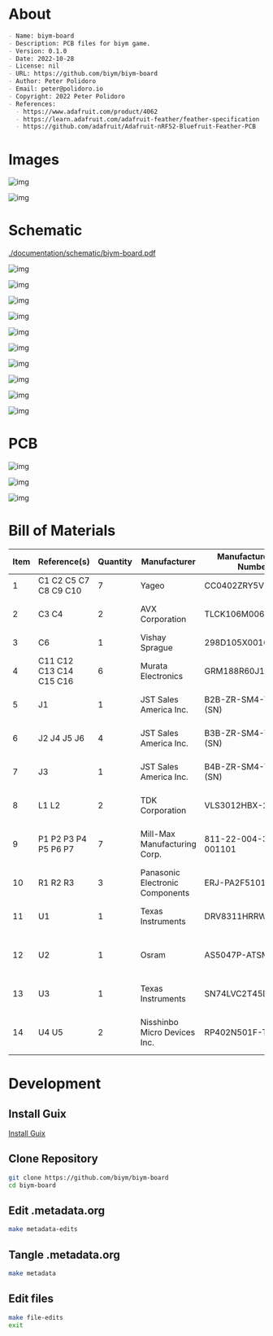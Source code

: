 <!---
    This file is generated automatically from .metadata.org
    File edits may be overwritten!
    --->


# About

```markdown
- Name: biym-board
- Description: PCB files for biym game.
- Version: 0.1.0
- Date: 2022-10-28
- License: nil
- URL: https://github.com/biym/biym-board
- Author: Peter Polidoro
- Email: peter@polidoro.io
- Copyright: 2022 Peter Polidoro
- References:
  - https://www.adafruit.com/product/4062
  - https://learn.adafruit.com/adafruit-feather/feather-specification
  - https://github.com/adafruit/Adafruit-nRF52-Bluefruit-Feather-PCB
```


# Images

![img](./documentation/pcb/top.png)

![img](./documentation/pcb/bottom.png)


# Schematic

[./documentation/schematic/biym-board.pdf](./documentation/schematic/biym-board.pdf)

![img](./documentation/schematic/biym-board.svg)

![img](./documentation/schematic/biym-board-power.svg)

![img](./documentation/schematic/biym-board-driver.svg)

![img](./documentation/schematic/biym-board-encoder.svg)

![img](./documentation/schematic/biym-board-led.svg)

![img](./documentation/schematic/biym-board-servo.svg)

![img](./documentation/schematic/biym-board-gpio.svg)

![img](./documentation/schematic/biym-board-power-boost-led.svg)

![img](./documentation/schematic/biym-board-power-boost-servo.svg)

![img](./documentation/schematic/biym-board-featherwing-nrf52-pogo.svg)


# PCB

![img](./documentation/pcb/biym-board-F_Silkscreen.svg)

![img](./documentation/pcb/biym-board-B_Silkscreen.svg)

![img](./documentation/pcb/biym-board-User_Drawings.svg)


# Bill of Materials

| Item | Reference(s)            | Quantity | Manufacturer                    | Manufacturer Part Number | Vendor   | Vendor Part Number         | Description                                      | Package            |
|---- |----------------------- |-------- |------------------------------- |------------------------ |-------- |-------------------------- |------------------------------------------------ |------------------ |
| 1    | C1 C2 C5 C7 C8 C9 C10   | 7        | Yageo                           | CC0402ZRY5V8BB104        | Digi-Key | 311-1375-1-ND              | CAP CER 0.1UF 25V Y5V                            | 0402               |
| 2    | C3 C4                   | 2        | AVX Corporation                 | TLCK106M006QTA           | Digi-Key | 478-5343-1-ND              | CAP TANT 10UF 20% 6.3V                           | 0402               |
| 3    | C6                      | 1        | Vishay Sprague                  | 298D105X0016K2T          | Digi-Key | 718-1618-1-ND              | CAP TANT 1UF 20% 16V                             | 0402               |
| 4    | C11 C12 C13 C14 C15 C16 | 6        | Murata Electronics              | GRM188R60J106ME47J       | Digi-Key | 490-6405-1-ND              | CAP CER 10UF 6.3V X5R                            | 0603 (1608 Metric) |
| 5    | J1                      | 1        | JST Sales America Inc.          | B2B-ZR-SM4-TF(LF)(SN)    | Digi-Key | B2B-ZR-SM4-TF(LF)(SN)      | CONN HEADER SMD 2POS 1.5MM                       |                    |
| 6    | J2 J4 J5 J6             | 4        | JST Sales America Inc.          | B3B-ZR-SM4-TF(LF)(SN)    | Digi-Key | B3B-ZR-SM4-TF(LF)(SN)      | CONN HEADER SMD 3POS 1.5MM                       |                    |
| 7    | J3                      | 1        | JST Sales America Inc.          | B4B-ZR-SM4-TF(LF)(SN)    | Digi-Key | 455-1683-1-ND              | CONN HEADER SMD 4POS 1.5MM                       |                    |
| 8    | L1 L2                   | 2        | TDK Corporation                 | VLS3012HBX-2R2M          | Digi-Key | 445-175069-1-ND            | FIXED IND 2.2UH 3.15A 106MOHM SM                 |                    |
| 9    | P1 P2 P3 P4 P5 P6 P7    | 7        | Mill-Max Manufacturing Corp.    | 811-22-004-30-001101     | Digi-Key | ED8111-04-ND               | 4 Position Spring Piston Connector Surface Mount |                    |
| 10   | R1 R2 R3                | 3        | Panasonic Electronic Components | ERJ-PA2F5101X            | Digi-Key | P124488CT-ND               | RES SMD 5.1 KOHM 1% 1/5W                         | 0402               |
| 11   | U1                      | 1        | Texas Instruments               | DRV8311HRRWR             | Digi-Key | 296-DRV8311HRRWRCT-ND      | 24V ABS MAX 3 TO 20V 3-PHASE B                   |                    |
| 12   | U2                      | 1        | Osram                           | AS5047P-ATSM             | Digi-Key | AS5047P-ATSMCT-ND          | ROTARY ENCODER MAGNETIC PROG                     |                    |
| 13   | U3                      | 1        | Texas Instruments               | SN74LVC2T45DCUT          | Digi-Key | 296-32331-1-ND             | IC TRNSLTR BIDIRECTIONAL US8                     |                    |
| 14   | U4 U5                   | 2        | Nisshinbo Micro Devices Inc.    | RP402N501F-TR-FE         | Digi-Key | 2129-RP402N501F-TR-FECT-ND | PWM/VFM STEP-UP DCDC CONVERTER W                 | SOT-23-5           |


# Development


## Install Guix

[Install Guix](https://guix.gnu.org/manual/en/html_node/Binary-Installation.html)


## Clone Repository

```sh
git clone https://github.com/biym/biym-board
cd biym-board
```


## Edit .metadata.org

```sh
make metadata-edits
```


## Tangle .metadata.org

```sh
make metadata
```


## Edit files

```sh
make file-edits
exit
```